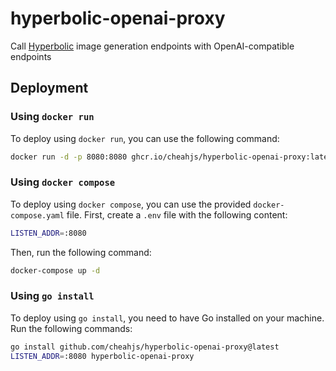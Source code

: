 # hyperbolic-openai-proxy
Call [Hyperbolic](https://app.hyperbolic.xyz) image generation endpoints with OpenAI-compatible endpoints

## Deployment

### Using `docker run`

To deploy using `docker run`, you can use the following command:

```sh
docker run -d -p 8080:8080 ghcr.io/cheahjs/hyperbolic-openai-proxy:latest
```

### Using `docker compose`

To deploy using `docker compose`, you can use the provided `docker-compose.yaml` file. First, create a `.env` file with the following content:

```sh
LISTEN_ADDR=:8080
```

Then, run the following command:

```sh
docker-compose up -d
```

### Using `go install`

To deploy using `go install`, you need to have Go installed on your machine. Run the following commands:

```sh
go install github.com/cheahjs/hyperbolic-openai-proxy@latest
LISTEN_ADDR=:8080 hyperbolic-openai-proxy
```
